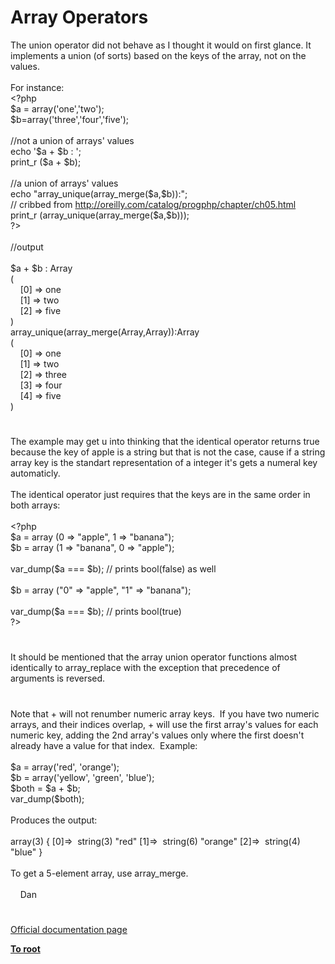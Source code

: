 # Array Operators




<div class="phpcode"><span class="html">
The union operator did not behave as I thought it would on first glance. It implements a union (of sorts) based on the keys of the array, not on the values.<br><br>For instance:<br><span class="default">&lt;?php<br>$a </span><span class="keyword">= array(</span><span class="string">&apos;one&apos;</span><span class="keyword">,</span><span class="string">&apos;two&apos;</span><span class="keyword">);<br></span><span class="default">$b</span><span class="keyword">=array(</span><span class="string">&apos;three&apos;</span><span class="keyword">,</span><span class="string">&apos;four&apos;</span><span class="keyword">,</span><span class="string">&apos;five&apos;</span><span class="keyword">);<br><br></span><span class="comment">//not a union of arrays&apos; values<br></span><span class="keyword">echo </span><span class="string">&apos;$a + $b : &apos;</span><span class="keyword">;<br></span><span class="default">print_r </span><span class="keyword">(</span><span class="default">$a </span><span class="keyword">+ </span><span class="default">$b</span><span class="keyword">);<br><br></span><span class="comment">//a union of arrays&apos; values<br></span><span class="keyword">echo </span><span class="string">&quot;array_unique(array_merge(</span><span class="default">$a</span><span class="string">,</span><span class="default">$b</span><span class="string">)):&quot;</span><span class="keyword">;<br></span><span class="comment">// cribbed from <a href="http://oreilly.com/catalog/progphp/chapter/ch05.html" rel="nofollow" target="_blank">http://oreilly.com/catalog/progphp/chapter/ch05.html</a><br></span><span class="default">print_r </span><span class="keyword">(</span><span class="default">array_unique</span><span class="keyword">(</span><span class="default">array_merge</span><span class="keyword">(</span><span class="default">$a</span><span class="keyword">,</span><span class="default">$b</span><span class="keyword">)));<br></span><span class="default">?&gt;<br></span><br>//output<br><br>$a + $b : Array<br>(<br>&#xA0; &#xA0; [0] =&gt; one<br>&#xA0; &#xA0; [1] =&gt; two<br>&#xA0; &#xA0; [2] =&gt; five<br>)<br>array_unique(array_merge(Array,Array)):Array<br>(<br>&#xA0; &#xA0; [0] =&gt; one<br>&#xA0; &#xA0; [1] =&gt; two<br>&#xA0; &#xA0; [2] =&gt; three<br>&#xA0; &#xA0; [3] =&gt; four<br>&#xA0; &#xA0; [4] =&gt; five<br>)</span>
</div>
  

#


<div class="phpcode"><span class="html">
The example may get u into thinking that the identical operator returns true because the key of apple is a string but that is not the case, cause if a string array key is the standart representation of a integer it&apos;s gets a numeral key automaticly. <br><br>The identical operator just requires that the keys are in the same order in both arrays:<br><br><span class="default">&lt;?php<br>$a </span><span class="keyword">= array (</span><span class="default">0 </span><span class="keyword">=&gt; </span><span class="string">&quot;apple&quot;</span><span class="keyword">, </span><span class="default">1 </span><span class="keyword">=&gt; </span><span class="string">&quot;banana&quot;</span><span class="keyword">);<br></span><span class="default">$b </span><span class="keyword">= array (</span><span class="default">1 </span><span class="keyword">=&gt; </span><span class="string">&quot;banana&quot;</span><span class="keyword">, </span><span class="default">0 </span><span class="keyword">=&gt; </span><span class="string">&quot;apple&quot;</span><span class="keyword">);<br><br></span><span class="default">var_dump</span><span class="keyword">(</span><span class="default">$a </span><span class="keyword">=== </span><span class="default">$b</span><span class="keyword">); </span><span class="comment">// prints bool(false) as well<br><br></span><span class="default">$b </span><span class="keyword">= array (</span><span class="string">&quot;0&quot; </span><span class="keyword">=&gt; </span><span class="string">&quot;apple&quot;</span><span class="keyword">, </span><span class="string">&quot;1&quot; </span><span class="keyword">=&gt; </span><span class="string">&quot;banana&quot;</span><span class="keyword">);<br><br></span><span class="default">var_dump</span><span class="keyword">(</span><span class="default">$a </span><span class="keyword">=== </span><span class="default">$b</span><span class="keyword">); </span><span class="comment">// prints bool(true)<br></span><span class="default">?&gt;</span>
</span>
</div>
  

#


<div class="phpcode"><span class="html">
It should be mentioned that the array union operator functions almost identically to array_replace with the exception that precedence of arguments is reversed.</span>
</div>
  

#


<div class="phpcode"><span class="html">
Note that + will not renumber numeric array keys.&#xA0; If you have two numeric arrays, and their indices overlap, + will use the first array&apos;s values for each numeric key, adding the 2nd array&apos;s values only where the first doesn&apos;t already have a value for that index.&#xA0; Example:<br><br>$a = array(&apos;red&apos;, &apos;orange&apos;);<br>$b = array(&apos;yellow&apos;, &apos;green&apos;, &apos;blue&apos;);<br>$both = $a + $b;<br>var_dump($both);<br><br>Produces the output:<br><br>array(3) { [0]=&gt;&#xA0; string(3) &quot;red&quot; [1]=&gt;&#xA0; string(6) &quot;orange&quot; [2]=&gt;&#xA0; string(4) &quot;blue&quot; }<br><br>To get a 5-element array, use array_merge.<br><br>&#xA0; &#xA0; Dan</span>
</div>
  

#

[Official documentation page](https://www.php.net/manual/en/language.operators.array.php)

**[To root](/)**